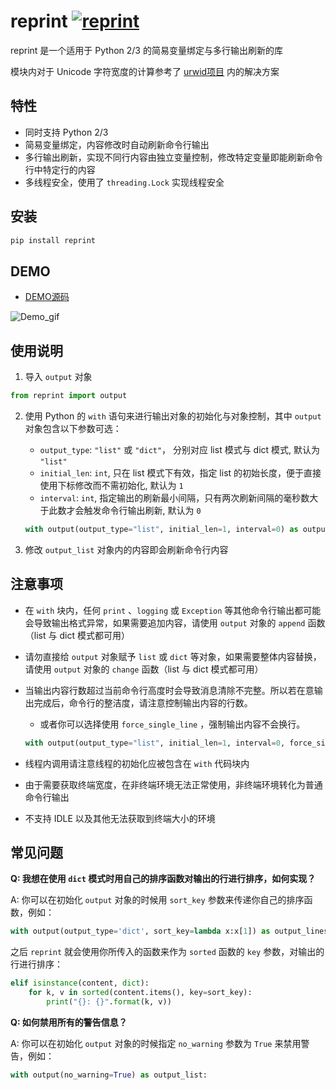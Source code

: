 # reprint [![reprint](https://img.shields.io/pypi/v/reprint.svg)](https://pypi.python.org/pypi/reprint)

reprint 是一个适用于 Python 2/3 的简易变量绑定与多行输出刷新的库

模块内对于 Unicode 字符宽度的计算参考了 [urwid项目](https://github.com/urwid/urwid/blob/master/urwid/old_str_util.py) 内的解决方案

## 特性
+ 同时支持 Python 2/3
+ 简易变量绑定，内容修改时自动刷新命令行输出
+ 多行输出刷新，实现不同行内容由独立变量控制，修改特定变量即能刷新命令行中特定行的内容
+ 多线程安全，使用了 `threading.Lock` 实现线程安全 

## 安装

```sh
pip install reprint
```

## DEMO

+ [DEMO源码](https://github.com/Yinzo/reprint/blob/master/demo/horse_race.py)

![Demo_gif](https://raw.githubusercontent.com/yinzo/reprint/master/demo/images/horse_race_demo.gif)

## 使用说明

1. 导入 `output` 对象

  ```python
  from reprint import output
  ```

2. 使用 Python 的 `with` 语句来进行输出对象的初始化与对象控制，其中 `output` 对象包含以下参数可选：
    + `output_type`: `"list"` 或 `"dict"`， 分别对应 list 模式与 dict 模式, 默认为 `"list"`
    + `initial_len`: `int`, 只在 list 模式下有效，指定 list 的初始长度，便于直接使用下标修改而不需初始化, 默认为 `1`
    + `interval`: `int`, 指定输出的刷新最小间隔，只有两次刷新间隔的毫秒数大于此数才会触发命令行输出刷新, 默认为 `0`

    ```python
    with output(output_type="list", initial_len=1, interval=0) as output_list:
    ```

3. 修改 `output_list` 对象内的内容即会刷新命令行内容



## 注意事项
+ 在 `with` 块内，任何 `print` 、`logging` 或 `Exception` 等其他命令行输出都可能会导致输出格式异常，如果需要追加内容，请使用 `output` 对象的 `append` 函数（list 与 dict 模式都可用）

+ 请勿直接给 `output` 对象赋予 `list` 或 `dict` 等对象，如果需要整体内容替换，请使用 `output` 对象的 `change` 函数（list 与 dict 模式都可用）

+ 当输出内容行数超过当前命令行高度时会导致消息清除不完整。所以若在意输出完成后，命令行的整洁度，请注意控制输出内容的行数。
  + 或者你可以选择使用 `force_single_line` ，强制输出内容不会换行。

  ```python
  with output(output_type="list", initial_len=1, interval=0, force_single_line=True) as output_list:
  ```

+ 线程内调用请注意线程的初始化应被包含在 `with` 代码块内

+ 由于需要获取终端宽度，在非终端环境无法正常使用，非终端环境转化为普通命令行输出

+ 不支持 IDLE 以及其他无法获取到终端大小的环境




## 常见问题

**Q: 我想在使用 `dict` 模式时用自己的排序函数对输出的行进行排序，如何实现？**

A: 你可以在初始化 `output` 对象的时候用 `sort_key` 参数来传递你自己的排序函数，例如：

```python
with output(output_type='dict', sort_key=lambda x:x[1]) as output_lines:
```

之后 `reprint` 就会使用你所传入的函数来作为 `sorted` 函数的 `key` 参数，对输出的行进行排序：

```python
elif isinstance(content, dict):
	for k, v in sorted(content.items(), key=sort_key):
      	print("{}: {}".format(k, v))
```

**Q: 如何禁用所有的警告信息？**

A: 你可以在初始化 `output` 对象的时候指定 `no_warning` 参数为 `True` 来禁用警告，例如：

```python
with output(no_warning=True) as output_list:
```

